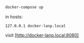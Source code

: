 ```bash
docker-compose up
```

in hosts:
```
127.0.0.1 docker-lanp.local
```

visit [http://docker-lanp.local:8080]